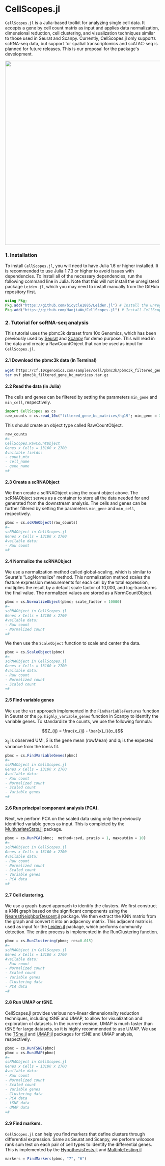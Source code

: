 # CellScopes.jl

```CellScopes.jl``` is a Julia-based toolkit for analyzing single cell data. It accepts a gene by cell count matrix as input and applies data normalization, dimensional reduction, cell clustering, and visualization techniques similar to those used in Seurat and Scanpy. Currently, CellScopes.jl only supports scRNA-seq data, but support for spatial transcriptomics and scATAC-seq is planned for future releases. This is our proposal for the package's development.

<img src="https://github.com/HaojiaWu/CellScopes.jl/blob/main/data/CellScopes.png" width="600"> <br>

### 1. Installation
To install ```CellScopes.jl```, you will need to have Julia 1.6 or higher installed. It is recommended to use Julia 1.7.3 or higher to avoid issues with dependencies. To install all of the necessary dependencies, run the following command line in Julia. Note that this will not install the unregisterd package ```Leiden.jl```, which you may need to install manually from the GitHub repository first.

```julia
using Pkg;
Pkg.add("https://github.com/bicycle1885/Leiden.jl") # Install the unregistered dependency Leiden.jl
Pkg.add("https://github.com/HaojiaWu/CellScopes.jl") # Install CellScopes.jl
```
### 2. Tutorial for scRNA-seq analysis
This tutorial uses the pbmc3k dataset from 10x Genomics, which has been previously used by [Seurat](https://satijalab.org/seurat/articles/pbmc3k_tutorial.html) and [Scanpy](https://scanpy-tutorials.readthedocs.io/en/latest/pbmc3k.html) for demo purpose. This will read in the data and create a RawCountObject that can be used as input for ```CellScopes.jl```.
#### 2.1 Download the pbmc3k data (in Terminal)
```bash
wget https://cf.10xgenomics.com/samples/cell/pbmc3k/pbmc3k_filtered_gene_bc_matrices.tar.gz
tar xvf pbmc3k_filtered_gene_bc_matrices.tar.gz
```

#### 2.2 Read the data (in Julia)
The cells and genes can be filtered by setting the parameters ```min_gene``` and ```min_cell```, respectively.
```julia
import CellScopes as cs
raw_counts = cs.read_10x("filtered_gene_bc_matrices/hg19"; min_gene = 3);
```
This should create an object type called RawCountObject.
```julia
raw_counts
#=
CellScopes.RawCountObject
Genes x Cells = 13100 x 2700
Available fields:
- count_mtx
- cell_name
- gene_name
=#
```
#### 2.3 Create a scRNAObject
We then create a scRNAObject using the count object above. The scRNAObject serves as a container to store all the data needed for and generated from the downstream analysis. The cells and genes can be further filtered by setting the parameters ```min_gene``` and ```min_cell```, respectively.
```julia
pbmc = cs.scRNAObject(raw_counts)
#=
scRNAObject in CellScopes.jl
Genes x Cells = 13100 x 2700
Available data:
- Raw count
=#
```
#### 2.4 Normalize the scRNAObject
We use a normalization method called global-scaling, which is similar to Seurat's "LogNormalize" method. This normalization method scales the feature expression measurements for each cell by the total expression, multiplies the result by a default scale factor of 10,000, and log-transforms the final value. The normalized values are stored as a NormCountObject.
```julia
pbmc = cs.NormalizeObject(pbmc; scale_factor = 10000)
#=
scRNAObject in CellScopes.jl
Genes x Cells = 13100 x 2700
Available data:
- Raw count
- Normalized count
=#
```
We then use the ```ScaleObject``` function to scale and center the data.

```julia
pbmc = cs.ScaleObject(pbmc)
#=
scRNAObject in CellScopes.jl
Genes x Cells = 13100 x 2700
Available data:
- Raw count
- Normalized count
- Scaled count
=#
```

#### 2.5 Find variable genes
We use the ```vst``` approach implemented in the ```FindVariableFeatures``` function in Seurat or the ```pp.highly_variable_genes``` function in Scanpy to identify the variable genes. To standardize the counts, we use the following formula:
```math
Z_{ij} = \frac{x_{ij} - \bar{x}_i}{σ_i}
```
x<sub>ij</sub> is observed UMI, x̄ is the gene mean (rowMean) and σ<sub>i</sub> is the expected variance from the loess fit.

```julia
pbmc = cs.FindVariableGenes(pbmc)
#=
scRNAObject in CellScopes.jl
Genes x Cells = 13100 x 2700
Available data:
- Raw count
- Normalized count
- Scaled count
- Variable genes
=#
```

#### 2.6 Run principal component analysis (PCA).
Next, we perform PCA on the scaled data using only the previously identified variable genes as input. This is completed by the [MultivariateStats.jl](https://github.com/JuliaStats/MultivariateStats.jl) package.
```julia
pbmc = cs.RunPCA(pbmc;  method=:svd, pratio = 1, maxoutdim = 10)
#=
scRNAObject in CellScopes.jl
Genes x Cells = 13100 x 2700
Available data:
- Raw count
- Normalized count
- Scaled count
- Variable genes
- PCA data
=#
```
#### 2.7 Cell clustering.
We use a graph-based approach to identify the clusters. We first construct a KNN graph based on the significant components using the [NearestNeighborDescent.jl](https://github.com/dillondaudert/NearestNeighborDescent.jl) package. We then extract the KNN matrix from the graph and convert it into an adjacency matrix. This adjacent matrix is used as input for the [Leiden.jl](https://github.com/bicycle1885/Leiden.jl) package, which performs community detection. The entire process is implemented in the RunClustering function.

```julia
pbmc = cs.RunClustering(pbmc; res=0.015)
#=
scRNAObject in CellScopes.jl
Genes x Cells = 13100 x 2700
Available data:
- Raw count
- Normalized count
- Scaled count
- Variable genes
- Clustering data
- PCA data
=#
```
#### 2.8 Run UMAP or tSNE.
CellScapes.jl provides various non-linear dimensionality reduction techniques, including tSNE and UMAP, to allow for visualization and exploration of datasets. In the current version, UMAP is much faster than tSNE for large datasets, so it is highly recommended to use UMAP. We use the [TSne.jl](https://github.com/lejon/TSne.jl) and [UMAP.jl](https://github.com/dillondaudert/UMAP.jl) packages for tSNE and UMAP analysis, respectively.
```julia
pbmc = cs.RunTSNE(pbmc)
pbmc = cs.RunUMAP(pbmc)
#=
scRNAObject in CellScopes.jl
Genes x Cells = 13100 x 2700
Available data:
- Raw count
- Normalized count
- Scaled count
- Variable genes
- Clustering data
- PCA data
- tSNE data
- UMAP data
=#
```
#### 2.9 Find markers.
```CellScopes.jl``` can help you find markers that define clusters through differential expression. Same as Seurat and Scanpy, we perform wilcoxon rank sum test on each pair of cell types to identify the differential genes. This is implemented by the [HypothesisTests.jl](https://github.com/JuliaStats/HypothesisTests.jl) and [MultipleTesting.jl](https://github.com/juliangehring/MultipleTesting.jl)
```julia
markers = FindMarkers(pbmc, "7", "6")
```






